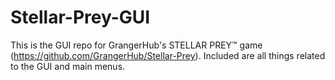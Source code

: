 # Stellar-Prey-GUI
This is the GUI repo for GrangerHub's STELLAR PREY™ game (https://github.com/GrangerHub/Stellar-Prey).  Included are all things related to the GUI and main menus.
